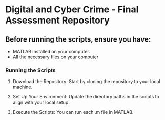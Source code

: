 
# Digital and Cyber Crime - Final Assessment Repository

## Before running the scripts, ensure you have:

  * MATLAB installed on your computer.
* All the necessary files on your computer
  
### Running the Scripts

1. Download the Repository: Start by cloning the repository to your local machine.
    
2. Set Up Your Environment: Update the directory paths in the scripts to align with your local setup. 
   
3. Execute the Scripts: You can run each .m file in MATLAB. 
